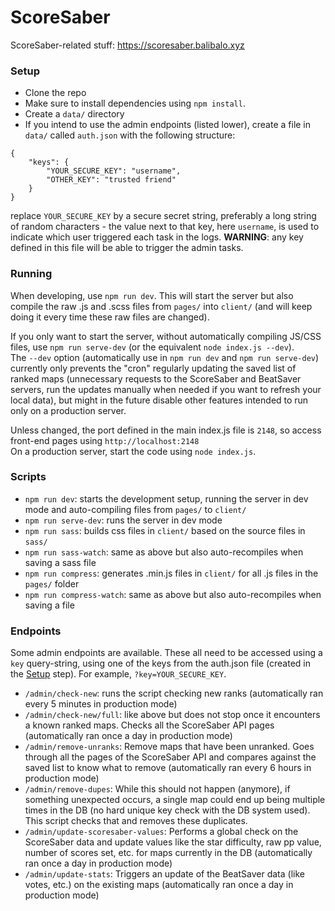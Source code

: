 # ScoreSaber
ScoreSaber-related stuff: https://scoresaber.balibalo.xyz

### Setup
- Clone the repo
- Make sure to install dependencies using `npm install`.
- Create a `data/` directory
- If you intend to use the admin endpoints (listed lower), create a file in `data/` called `auth.json` with the following structure:
```
{
	"keys": {
		"YOUR_SECURE_KEY": "username",
		"OTHER_KEY": "trusted friend"
	}
}
```
  replace `YOUR_SECURE_KEY` by a secure secret string, preferably a long string of random characters - the value next to that key, here `username`, is used to indicate which user triggered each task in the logs. **WARNING**: any key defined in this file will be able to trigger the admin tasks.

### Running
When developing, use `npm run dev`. This will start the server but also compile the raw .js and .scss files from `pages/` into `client/` (and will keep doing it every time these raw files are changed).  

If you only want to start the server, without automatically compiling JS/CSS files, use `npm run serve-dev` (or the equivalent `node index.js --dev`).  
The `--dev` option (automatically use in `npm run dev` and `npm run serve-dev`) currently only prevents the "cron" regularly updating the saved list of ranked maps (unnecessary requests to the ScoreSaber and BeatSaver servers, run the updates manually when needed if you want to refresh your local data), but might in the future disable other features intended to run only on a production server.

Unless changed, the port defined in the main index.js file is `2148`, so access front-end pages using `http://localhost:2148`  
On a production server, start the code using `node index.js`.

### Scripts
- `npm run dev`: starts the development setup, running the server in dev mode and auto-compiling files from `pages/` to `client/`
- `npm run serve-dev`: runs the server in dev mode
- `npm run sass`: builds css files in `client/` based on the source files in `sass/`
- `npm run sass-watch`: same as above but also auto-recompiles when saving a sass file
- `npm run compress`: generates .min.js files in `client/` for all .js files in the `pages/` folder
- `npm run compress-watch`: same as above but also auto-recompiles when saving a file

### Endpoints
Some admin endpoints are available. These all need to be accessed using a `key` query-string, using one of the keys from the auth.json file (created in the [Setup](#setup) step). For example, `?key=YOUR_SECURE_KEY`.
- `/admin/check-new`: runs the script checking new ranks (automatically ran every 5 minutes in production mode)
- `/admin/check-new/full`: like above but does not stop once it encounters a known ranked maps. Checks all the ScoreSaber API pages (automatically ran once a day in production mode)
- `/admin/remove-unranks`: Remove maps that have been unranked. Goes through all the pages of the ScoreSaber API and compares against the saved list to know what to remove (automatically ran every 6 hours in production mode)
- `/admin/remove-dupes`: While this should not happen (anymore), if something unexpected occurs, a single map could end up being multiple times in the DB (no hard unique key check with the DB system used). This script checks that and removes these duplicates.
- `/admin/update-scoresaber-values`: Performs a global check on the ScoreSaber data and update values like the star difficulty, raw pp value, number of scores set, etc. for maps currently in the DB (automatically ran once a day in production mode)
- `/admin/update-stats`: Triggers an update of the BeatSaver data (like votes, etc.) on the existing maps (automatically ran once a day in production mode)
